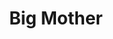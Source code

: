 ---
title: Big Mother
mp3_url: http://s3.amazonaws.com/scaramanga-website/songfiles/18/original.mp3?1396834053
layout: song
artist_name: Mrs. Skannotto
---